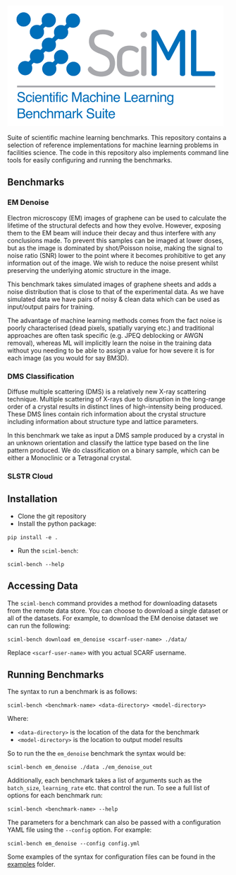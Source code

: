 ![sciml-benchmark-logo](img/logo.png "title-1")

Suite of scientific machine learning benchmarks. This repository contains a 
selection of reference implementations for machine learning problems in 
facilities science. The code in this repository also implements command line 
tools for easily configuring and running the benchmarks.

## Benchmarks


### EM Denoise
Electron microscopy (EM) images of graphene can be used to calculate the
lifetime of the structural defects and how they evolve. However, exposing them
to the EM beam will induce their decay and thus interfere with any conclusions
made. To prevent this samples can be imaged at lower doses, but as the image is
dominated by shot/Poisson noise, making the signal to noise ratio (SNR) lower to
the point where it becomes prohibitive to get any information out of the image.
We wish to reduce the noise present whilst preserving the underlying atomic
structure in the image. 

This benchmark takes simulated images of graphene sheets and adds a noise
distribution that is close to that of the experimental data. As we have
simulated data we have pairs of noisy & clean data which can be used as
input/output pairs for training.

The advantage of machine learning methods comes from the fact noise is poorly
characterised (dead pixels, spatially varying etc.) and traditional approaches
are often task specific (e.g. JPEQ deblocking or AWGN removal), whereas ML will
implicitly learn the noise in the training data without you needing to be able
to assign a value for how severe it is for each image (as you would for say
BM3D).

### DMS Classification
Diffuse multiple scattering (DMS) is a relatively new X-ray scattering technique. 
Multiple scattering of X-rays due to disruption in the long-range order of a 
crystal results in distinct lines of high-intensity being produced. These DMS 
lines contain rich information about the crystal structure including information 
about structure type and lattice parameters.

In this benchmark we take as input a DMS sample produced by a crystal in an 
unknown orientation and classify the lattice type based on the line pattern 
produced. We do classification on a binary sample, which can be either a 
Monoclinic or a Tetragonal crystal.

### SLSTR Cloud

## Installation

 - Clone the git repository
 - Install the python package:

```
pip install -e .
```

 - Run the `sciml-bench`:

```
sciml-bench --help
```

## Accessing Data

The `sciml-bench` command provides a method for downloading datasets from the 
remote data store. You can choose to download a single dataset or all of the 
datasets. For example, to download the EM denoise dataset we can run the following:

```
sciml-bench download em_denoise <scarf-user-name> ./data/ 
```

Replace `<scarf-user-name>` with you actual SCARF username.

## Running Benchmarks

The syntax to run a benchmark is as follows:

```
sciml-bench <benchmark-name> <data-directory> <model-directory>
```
Where:
 - `<data-directory>` is the location of the data for the benchmark
 - `<model-directory>` is the location to output model results

So to run the the `em_denoise` benchmark the syntax would be:

```
sciml-bench em_denoise ./data ./em_denoise_out 
```

Additionally, each benchmark takes a list of arguments such as the `batch_size`,
`learning_rate` etc. that control the run. To see a full list of options for each
benchmark run:

```
sciml-bench <benchmark-name> --help
```

The parameters for a benchmark can also be passed with a configuration YAML file 
using the `--config` option. For example:

```
sciml-bench em_denoise --config config.yml
```

Some examples of the syntax for configuration files can be found in the 
[examples](examples) folder.